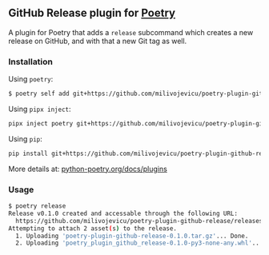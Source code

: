 ## GitHub Release plugin for [Poetry](https://github.com/python-poetry/poetry)

A plugin for Poetry that adds a `release` subcommand which creates a new release on GitHub,
and with that a new Git tag as well.

### Installation

Using `poetry`:

```bash
$ poetry self add git+https://github.com/milivojevicu/poetry-plugin-github-release
```

Using `pipx inject`:

```bash
pipx inject poetry git+https://github.com/milivojevicu/poetry-plugin-github-release
```

Using `pip`:

```bash
pip install git+https://github.com/milivojevicu/poetry-plugin-github-release
```

More details at: [python-poetry.org/docs/plugins](https://python-poetry.org/docs/plugins/#using-plugins)

### Usage

```bash
$ poetry release
Release v0.1.0 created and accessable through the following URL:
  https://github.com/milivojevicu/poetry-plugin-github-release/releases/tag/v0.1.0
Attempting to attach 2 asset(s) to the release.
  1. Uploading 'poetry-plugin-github-release-0.1.0.tar.gz'... Done.
  2. Uploading 'poetry_plugin_github_release-0.1.0-py3-none-any.whl'... Done.
```
